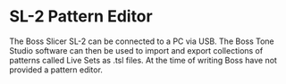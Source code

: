 # SL-2 Pattern Editor

The Boss Slicer SL-2 can be connected to a PC via USB. The Boss Tone Studio software can then be used to import and export collections of patterns called Live Sets as .tsl files. At the time of writing Boss have not provided a pattern editor. 
